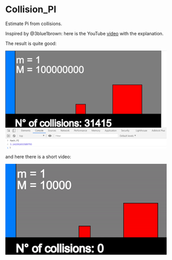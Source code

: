 # Collision_PI

Estimate Pi from collisions.

Inspired by @3blue1brown: here is the YouTube [video](https://www.youtube.com/watch?v=HEfHFsfGXjs) with the explanation.

The result is quite good:

![](Pi.png)

and here there is a short video:

![](Pi.gif)